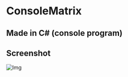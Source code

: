 # ConsoleMatrix
## Made in C# (console program)
## Screenshot
![Img](https://i.imgur.com/1PLTf4D.jpeg)